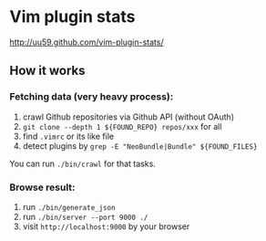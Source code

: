 # Vim plugin stats

<http://uu59.github.com/vim-plugin-stats/>

## How it works

### Fetching data (very heavy process):

1. crawl Github repositories via Github API (without OAuth)
2. `git clone --depth 1 ${FOUND_REPO} repos/xxx` for all
3. find `.vimrc` or its like file
4. detect plugins by `grep -E "NeoBundle|Bundle" ${FOUND_FILES}`

You can run `./bin/crawl` for that tasks.

### Browse result:

1. run `./bin/generate_json`
2. run `./bin/server --port 9000 ./`
3. visit `http://localhost:9000` by your browser
